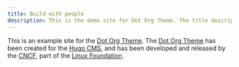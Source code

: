 ```yaml
---
title: Build with people
description: This is the demo site for Dot Org Theme. The title description and images front matter is required for meta og content.
---
```


This is an example site for the [Dot Org Theme](https://github.com/cncf/dot-org-hugo-theme). The [Dot Org Theme](https://github.com/cncf/dot-org-hugo-theme) has been created for the [Hugo CMS](https://gohugo.io), and has been developed and released by the [CNCF](https://www.cncf.io), part of the [Linux Foundation](https://www.linuxfoundation.org).
